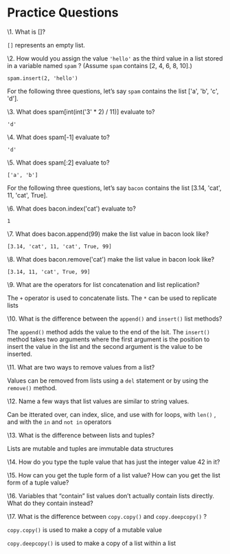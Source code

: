 # Practice Questions

\1. What is []?

 `[]` represents an empty list.

\2. How would you assign the value `'hello'` as the third value in a list stored in a variable named `spam` ? (Assume `spam` contains [2, 4, 6, 8, 10].)

 `spam.insert(2, 'hello')` 

For the following three questions, let’s say `spam` contains the list ['a', 'b', 'c', 'd'].

\3. What does spam[int(int('3' * 2) / 11)] evaluate to?

 `'d'` 

\4. What does spam[-1] evaluate to?

 `'d'` 

\5. What does spam[:2] evaluate to?

 `['a', 'b']` 

For the following three questions, let’s say `bacon` contains the list  [3.14, 'cat', 11, 'cat', True].

\6. What does bacon.index('cat') evaluate to?

 `1` 

\7. What does bacon.append(99) make the list value in bacon look like?

 `[3.14, 'cat', 11, 'cat', True, 99]` 

\8. What does bacon.remove('cat') make the list value in bacon look like?

 `[3.14, 11, 'cat', True, 99]` 

\9. What are the operators for list concatenation and list replication?

The `+` operator is used to concatenate lists.  The `*` can be used to replicate lists

\10. What is the difference between the `append()` and `insert()` list methods?

The `append()` method adds the value to the end of the lsit.  The `insert()` method takes two arguments where the first argument is the position to insert the value in the list and the second argument is the value to be inserted.

\11. What are two ways to remove values from a list?

Values can be removed from lists using a `del` statement or by using the `remove()` method.

\12. Name a few ways that list values are similar to string values.

Can be itterated over, can index, slice, and use with for loops, with `len()` , and with the `in` and `not in` operators

\13. What is the difference between lists and tuples?

Lists are mutable and tuples are immutable data structures

\14. How do you type the tuple value that has just the integer value 42 in it?

\15. How can you get the tuple form of a list value? How can you get the list form of a tuple value?

\16. Variables that “contain” list values don’t actually contain lists directly. What do they contain instead?

\17. What is the difference between `copy.copy()` and `copy.deepcopy()` ?

 `copy.copy()` is used to make a copy of a mutable value

 `copy.deepcopy()` is used to make a copy of a list within a list
